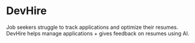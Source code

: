 # DevHire
Job seekers struggle to track applications and optimize their resumes. DevHire helps manage applications + gives feedback on resumes using AI.

